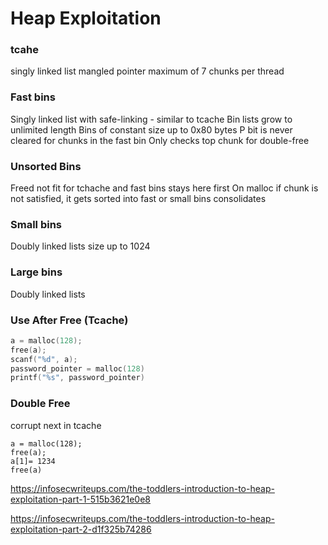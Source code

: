 # Heap Exploitation

### tcahe
singly linked list
mangled pointer
maximum of 7 chunks 
per thread

### Fast bins
Singly linked list with safe-linking - similar to tcache
Bin lists grow to unlimited length
Bins of constant size up to 0x80 bytes
P bit is never cleared for chunks in the fast bin
Only checks top chunk for double-free


### Unsorted Bins
Freed not fit for tchache and fast bins stays here first
On malloc if chunk is not satisfied, it gets sorted into fast or small bins
consolidates

### Small bins
Doubly linked lists
size up to 1024


### Large bins
Doubly linked lists


### Use After Free (Tcache)

```c
a = malloc(128);
free(a);
scanf("%d", a);
password_pointer = malloc(128)
printf("%s", password_pointer)
```


### Double Free

corrupt next in tcache

```
a = malloc(128);
free(a);
a[1]= 1234
free(a)
```




https://infosecwriteups.com/the-toddlers-introduction-to-heap-exploitation-part-1-515b3621e0e8

https://infosecwriteups.com/the-toddlers-introduction-to-heap-exploitation-part-2-d1f325b74286
